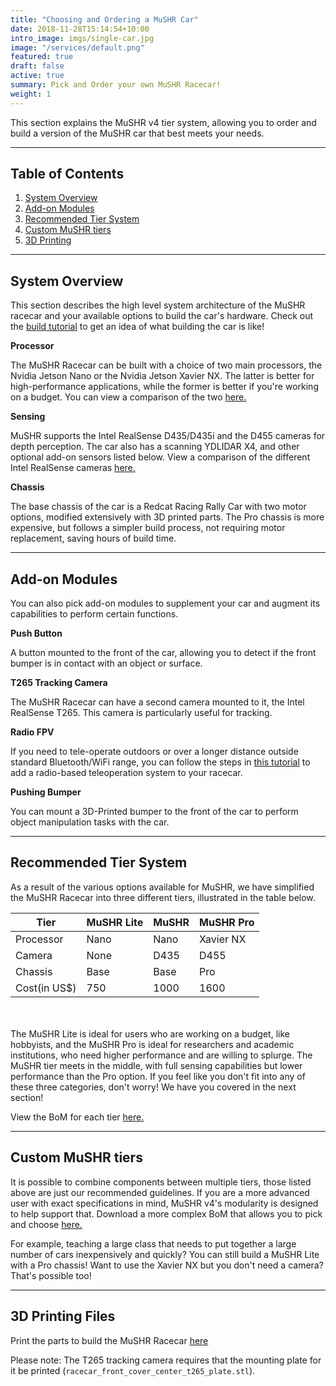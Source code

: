 ```yaml
---
title: "Choosing and Ordering a MuSHR Car"
date: 2018-11-28T15:14:54+10:00
intro_image: imgs/single-car.jpg
image: "/services/default.png"
featured: true
draft: false
active: true
summary: Pick and Order your own MuSHR Racecar!
weight: 1
---
```


This section explains the MuSHR v4 tier system, allowing you to order and build a version of the MuSHR car that best meets your needs.

___
## Table of Contents

1. [System Overview](#system-overview)
2. [Add-on Modules](#add-on-modules)
3. [Recommended Tier System](#recommended-tier-system)
4. [Custom MuSHR tiers](#custom-mushr-tiers)
5. [3D Printing](#3d-printing-files)

___
## System Overview

This section describes the high level system architecture of the MuSHR racecar and your available options to build the car's hardware. Check out the [build tutorial](/hardware/build_instructions) to get an idea of what building the car is like!

**Processor**

The MuSHR Racecar can be built with a choice of two main processors, the Nvidia Jetson Nano or the Nvidia Jetson Xavier NX. The latter is better for high-performance applications, while the former is better if you're working on a budget. You can view a comparison of the two [here.](https://www.seeedstudio.com/blog/2020/06/04/nvidia-jetson-nano-and-jetson-xavier-nx-comparison-specifications-benchmarking-container-demos-and-custom-model-inference/)

**Sensing**

MuSHR supports the Intel RealSense D435/D435i and the D455 cameras for depth perception. The car also has a scanning YDLIDAR X4, and other optional add-on sensors listed below. View a comparison of the different Intel RealSense cameras [here.](https://www.intelrealsense.com/compare-depth-cameras/)

**Chassis**

The base chassis of the car is a Redcat Racing Rally Car with two motor options, modified extensively with 3D printed parts. The Pro chassis is more expensive, but follows a simpler build process, not requiring motor replacement, saving hours of build time.

___
## Add-on Modules 

You can also pick add-on modules to supplement your car and augment its capabilities to perform certain functions.

**Push Button**

A button mounted to the front of the car, allowing you to detect if the front bumper is in contact with an object or surface.

**T265 Tracking Camera**

The MuSHR Racecar can have a second camera mounted to it, the Intel RealSense T265. This camera is particularly useful for tracking.

**Radio FPV**

If you need to tele-operate outdoors or over a longer distance outside standard Bluetooth/WiFi range, you can follow the steps in [this tutorial](/tutorials/radio_fpv) to add a radio-based teleoperation system to your racecar.

**Pushing Bumper**

You can mount a 3D-Printed bumper to the front of the car to perform object manipulation tasks with the car.

___
## Recommended Tier System

As a result of the various options available for MuSHR, we have simplified the MuSHR Racecar into three different tiers, illustrated in the table below. 

|Tier|MuSHR Lite|MuSHR|MuSHR Pro|
|---|---|---|---|
|Processor|Nano|Nano|Xavier NX|
|Camera|None|D435|D455|
|Chassis|Base|Base|Pro|
|Cost(in US$)|750|1000|1600|

<br></br>
The MuSHR Lite is ideal for users who are working on a budget, like hobbyists, and the MuSHR Pro is ideal for researchers and academic institutions, who need higher performance and are willing to splurge. The MuSHR tier meets in the middle, with full sensing capabilities but lower performance than the Pro option. If you feel like you don't fit into any of these three categories, don't worry! We have you covered in the next section!

View the BoM for each tier [here.](https://docs.google.com/spreadsheets/d/1VV5fGFJIEthfwishO181WcWzMAkPAFYT/edit#gid=598654221)
___
## Custom MuSHR tiers

It is possible to combine components between multiple tiers, those listed above are just our recommended guidelines. If you are a more advanced user with exact specifications in mind, MuSHR v4's modularity is designed to help support that. Download a more complex BoM that allows you to pick and choose [here.](https://docs.google.com/spreadsheets/d/1Nad3odSet0OVKBTEJDXue9xp8m6JX1xA/edit?usp=drive_web&ouid=117747822978217793476&rtpof=true)

For example, teaching a large class that needs to put together a large number of cars inexpensively and quickly? You can still build a MuSHR Lite with a Pro chassis! Want to use the Xavier NX but you don't need a camera? That's possible too!

___
## 3D Printing Files

Print the parts to build the MuSHR Racecar [here](https://github.com/prl-mushr/mushr_cad/tree/master/v3/stl)

Please note: The T265 tracking camera requires that the mounting plate for it be printed (`racecar_front_cover_center_t265_plate.stl`).
